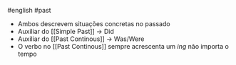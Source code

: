 #english #past

- Ambos descrevem situações concretas no passado
- Auxiliar do [[Simple Past]] -> Did
- Auxiliar do [[Past Continous]] -> Was/Were
- O verbo no [[Past Continous]] sempre acrescenta um *ing* não importa o tempo